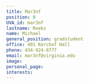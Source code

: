 ```yaml
---
title: Mar3nf
position: 0
UVA_id: mar3nf
lastname: Reeks
name: Michael
general_position: gradstudent
office: 401 Kerchof Hall
phone: 434-924-8777
email: mar3nf@virginia.edu
image: 
personal_page: 
interests: 
---
```


